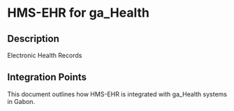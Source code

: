# HMS-EHR for ga_Health

## Description

Electronic Health Records

## Integration Points

This document outlines how HMS-EHR is integrated with ga_Health systems in Gabon.
